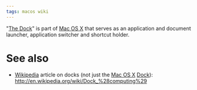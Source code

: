```yaml
---
tags: macos wiki
---
```


"[The Dock](/wiki/The_Dock)" is part of [Mac OS X](/wiki/Mac_OS_X) that serves as an application and document launcher, application switcher and shortcut holder.

# See also

-   [Wikipedia](/wiki/Wikipedia) article on docks (not just the [Mac OS X](/wiki/Mac_OS_X) [Dock](/wiki/Dock)): <http://en.wikipedia.org/wiki/Dock_%28computing%29>
